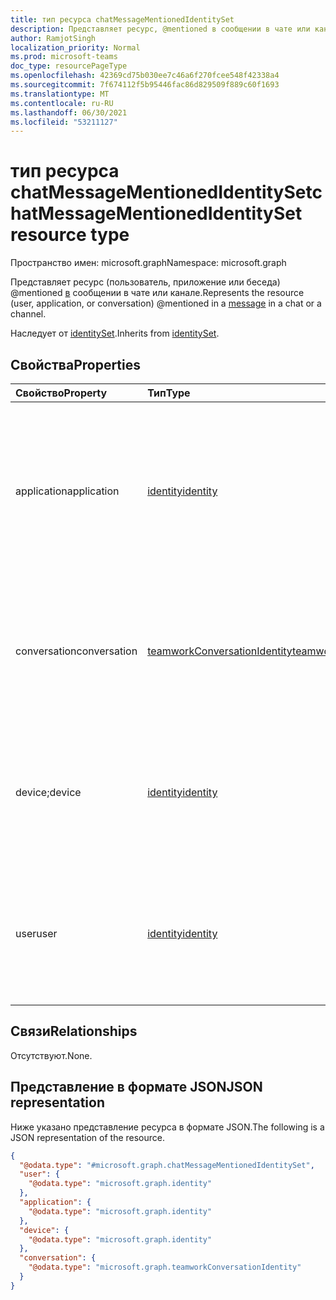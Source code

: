 ```yaml
---
title: тип ресурса chatMessageMentionedIdentitySet
description: Представляет ресурс, @mentioned в сообщении в чате или канале.
author: RamjotSingh
localization_priority: Normal
ms.prod: microsoft-teams
doc_type: resourcePageType
ms.openlocfilehash: 42369cd75b030ee7c46a6f270fcee548f42338a4
ms.sourcegitcommit: 7f674112f5b95446fac86d829509f889c60f1693
ms.translationtype: MT
ms.contentlocale: ru-RU
ms.lasthandoff: 06/30/2021
ms.locfileid: "53211127"
---
```

# <a name="chatmessagementionedidentityset-resource-type"></a><span data-ttu-id="243e9-103">тип ресурса chatMessageMentionedIdentitySet</span><span class="sxs-lookup"><span data-stu-id="243e9-103">chatMessageMentionedIdentitySet resource type</span></span>

<span data-ttu-id="243e9-104">Пространство имен: microsoft.graph</span><span class="sxs-lookup"><span data-stu-id="243e9-104">Namespace: microsoft.graph</span></span>

<span data-ttu-id="243e9-105">Представляет ресурс (пользователь, приложение или беседа) @mentioned [в](../resources/chatmessage.md) сообщении в чате или канале.</span><span class="sxs-lookup"><span data-stu-id="243e9-105">Represents the resource (user, application, or conversation) @mentioned in a [message](../resources/chatmessage.md) in a chat or a channel.</span></span>


<span data-ttu-id="243e9-106">Наследует от [identitySet](../resources/identityset.md).</span><span class="sxs-lookup"><span data-stu-id="243e9-106">Inherits from [identitySet](../resources/identityset.md).</span></span>

## <a name="properties"></a><span data-ttu-id="243e9-107">Свойства</span><span class="sxs-lookup"><span data-stu-id="243e9-107">Properties</span></span>
|<span data-ttu-id="243e9-108">Свойство</span><span class="sxs-lookup"><span data-stu-id="243e9-108">Property</span></span>|<span data-ttu-id="243e9-109">Тип</span><span class="sxs-lookup"><span data-stu-id="243e9-109">Type</span></span>|<span data-ttu-id="243e9-110">Описание</span><span class="sxs-lookup"><span data-stu-id="243e9-110">Description</span></span>|
|:---|:---|:---|
|<span data-ttu-id="243e9-111">application</span><span class="sxs-lookup"><span data-stu-id="243e9-111">application</span></span>|[<span data-ttu-id="243e9-112">identity</span><span class="sxs-lookup"><span data-stu-id="243e9-112">identity</span></span>](../resources/identity.md)|<span data-ttu-id="243e9-113">Наследуется от [identitySet](../resources/identityset.md).</span><span class="sxs-lookup"><span data-stu-id="243e9-113">Inherited from [identitySet](../resources/identityset.md).</span></span> <span data-ttu-id="243e9-114">Если присутствует, представляет приложение (например, бот) @mentioned в [сообщении.](../resources/chatmessage.md)</span><span class="sxs-lookup"><span data-stu-id="243e9-114">If present, represents an application (for example, bot) @mentioned in a [message](../resources/chatmessage.md).</span></span>|
|<span data-ttu-id="243e9-115">conversation</span><span class="sxs-lookup"><span data-stu-id="243e9-115">conversation</span></span>|[<span data-ttu-id="243e9-116">teamworkConversationIdentity</span><span class="sxs-lookup"><span data-stu-id="243e9-116">teamworkConversationIdentity</span></span>](../resources/teamworkconversationidentity.md)|<span data-ttu-id="243e9-117">При этом представляет беседу (например, команду или канал) @mentioned в [сообщении.](../resources/chatmessage.md)</span><span class="sxs-lookup"><span data-stu-id="243e9-117">If present, represents a conversation (for example, team or channel) @mentioned in a [message](../resources/chatmessage.md).</span></span>|
|<span data-ttu-id="243e9-118">device;</span><span class="sxs-lookup"><span data-stu-id="243e9-118">device</span></span>|[<span data-ttu-id="243e9-119">identity</span><span class="sxs-lookup"><span data-stu-id="243e9-119">identity</span></span>](../resources/identity.md)|<span data-ttu-id="243e9-120">Наследуется от [identitySet](../resources/identityset.md).</span><span class="sxs-lookup"><span data-stu-id="243e9-120">Inherited from [identitySet](../resources/identityset.md).</span></span> <span data-ttu-id="243e9-121">Не используется, так как не поддерживается для @mention устройств.</span><span class="sxs-lookup"><span data-stu-id="243e9-121">Not used because it's not supported to @mention devices.</span></span>|
|<span data-ttu-id="243e9-122">user</span><span class="sxs-lookup"><span data-stu-id="243e9-122">user</span></span>|[<span data-ttu-id="243e9-123">identity</span><span class="sxs-lookup"><span data-stu-id="243e9-123">identity</span></span>](../resources/identity.md)|<span data-ttu-id="243e9-124">Наследуется от [identitySet](../resources/identityset.md).</span><span class="sxs-lookup"><span data-stu-id="243e9-124">Inherited from [identitySet](../resources/identityset.md).</span></span> <span data-ttu-id="243e9-125">Если присутствует, представляет пользователя @mentioned в [сообщении](../resources/chatmessage.md).</span><span class="sxs-lookup"><span data-stu-id="243e9-125">If present, represents a user @mentioned in a [message](../resources/chatmessage.md).</span></span>|

## <a name="relationships"></a><span data-ttu-id="243e9-126">Связи</span><span class="sxs-lookup"><span data-stu-id="243e9-126">Relationships</span></span>
<span data-ttu-id="243e9-127">Отсутствуют.</span><span class="sxs-lookup"><span data-stu-id="243e9-127">None.</span></span>

## <a name="json-representation"></a><span data-ttu-id="243e9-128">Представление в формате JSON</span><span class="sxs-lookup"><span data-stu-id="243e9-128">JSON representation</span></span>
<span data-ttu-id="243e9-129">Ниже указано представление ресурса в формате JSON.</span><span class="sxs-lookup"><span data-stu-id="243e9-129">The following is a JSON representation of the resource.</span></span>
<!-- {
  "blockType": "resource",
  "@odata.type": "microsoft.graph.chatMessageMentionedIdentitySet"
}
-->
``` json
{
  "@odata.type": "#microsoft.graph.chatMessageMentionedIdentitySet",
  "user": {
    "@odata.type": "microsoft.graph.identity"
  },
  "application": {
    "@odata.type": "microsoft.graph.identity"
  },
  "device": {
    "@odata.type": "microsoft.graph.identity"
  },
  "conversation": {
    "@odata.type": "microsoft.graph.teamworkConversationIdentity"
  }
}
```